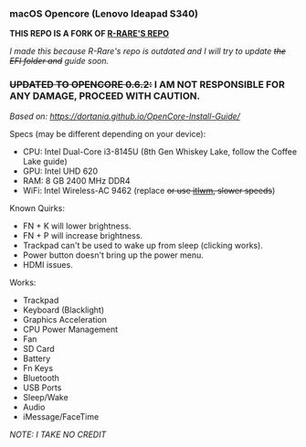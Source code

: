 ### macOS Opencore (Lenovo Ideapad S340) 
  
**THIS REPO IS A FORK OF [R-RARE'S REPO](https://github.com/R-Rare/Lenovo-Ideapad-S340-Hackintosh-Catalina-OpenCore)**

*I made this because R-Rare's repo is outdated and I will try to update ~~the EFI folder and~~ guide soon.*

### ~~UPDATED TO OPENCORE 0.6.2:~~ I AM NOT RESPONSIBLE FOR ANY DAMAGE, PROCEED WITH CAUTION.

*Based on: https://dortania.github.io/OpenCore-Install-Guide/*
  
Specs (may be different depending on your device):
  - CPU: Intel Dual-Core i3-8145U (8th Gen Whiskey Lake, follow the Coffee Lake guide)
  - GPU: Intel UHD 620
  - RAM: 8 GB 2400 MHz DDR4
  - WiFi: Intel Wireless-AC 9462 (replace ~~or use [itlwm](https://github.com/OpenIntelWireless/itlwm), slower speeds~~)

Known Quirks:
  - FN + K will lower brightness.
  - FN + P will increase brightness.
  - Trackpad can't be used to wake up from sleep (clicking works).
  - Power button doesn't bring up the power menu.
  - HDMI issues.

Works:  
  - Trackpad
  - Keyboard (Blacklight)
  - Graphics Acceleration
  - CPU Power Management
  - Fan
  - SD Card
  - Battery
  - Fn Keys
  - Bluetooth
  - USB Ports
  - Sleep/Wake
  - Audio
  - iMessage/FaceTime

*NOTE: I TAKE NO CREDIT*
